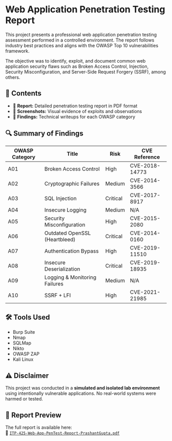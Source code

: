 # Web Application Penetration Testing Report

This project presents a professional web application penetration testing assessment performed in a controlled environment. The report follows industry best practices and aligns with the OWASP Top 10 vulnerabilities framework.

The objective was to identify, exploit, and document common web application security flaws such as Broken Access Control, Injection, Security Misconfiguration, and Server-Side Request Forgery (SSRF), among others.

## 📂 Contents

- 📝 **Report:** Detailed penetration testing report in PDF format
- 📸 **Screenshots:** Visual evidence of exploits and observations
- 🧠 **Findings:** Technical writeups for each OWASP category

## 🔍 Summary of Findings

| OWASP Category | Title | Risk | CVE Reference |
|----------------|-------|------|----------------|
| A01 | Broken Access Control | High | CVE-2018-14773 |
| A02 | Cryptographic Failures | Medium | CVE-2014-3566 |
| A03 | SQL Injection | Critical | CVE-2017-8917 |
| A04 | Insecure Logging | Medium | N/A |
| A05 | Security Misconfiguration | High | CVE-2015-2080 |
| A06 | Outdated OpenSSL (Heartbleed) | Critical | CVE-2014-0160 |
| A07 | Authentication Bypass | High | CVE-2019-11510 |
| A08 | Insecure Deserialization | Critical | CVE-2019-18935 |
| A09 | Logging & Monitoring Failures | Medium | N/A |
| A10 | SSRF + LFI | High | CVE-2021-21985 |

## 🛠 Tools Used

- Burp Suite
- Nmap
- SQLMap
- Nikto
- OWASP ZAP
- Kali Linux

## ⚠️ Disclaimer

This project was conducted in a **simulated and isolated lab environment** using intentionally vulnerable applications. No real-world systems were harmed or tested.

## 📄 Report Preview

The full report is available here:  
📎 [`ITP-425-Web-App-PenTest-Report-PrashantGupta.pdf`](./ITP-425%20Web%20Application%20Penetration%20Testing%20Report%20-%20Prashant%20Gupta.pdf)
